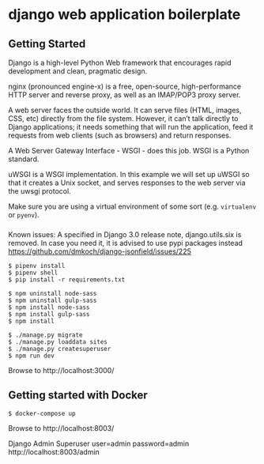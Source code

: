 # django web application boilerplate

## Getting Started

Django is a high-level Python Web framework that encourages rapid development and clean, pragmatic design.

nginx (pronounced engine-x) is a free, open-source, high-performance HTTP server and reverse proxy, as well as an IMAP/POP3 proxy server.

A web server faces the outside world. It can serve files (HTML, images, CSS, etc) directly from the file system. However, it can’t talk directly to Django applications; it needs something that will run the application, feed it requests from web clients (such as browsers) and return responses.

A Web Server Gateway Interface - WSGI - does this job. WSGI is a Python standard.

uWSGI is a WSGI implementation. In this example we will set up uWSGI so that it creates a Unix socket, and serves responses to the web server via the uwsgi protocol. 

Make sure you are using a virtual environment of some sort (e.g. `virtualenv` or
`pyenv`).

###
Known issues: 
A specified in Django 3.0 release note, django.utils.six is removed. In case you need it, it is advised to use pypi packages instead
https://github.com/dmkoch/django-jsonfield/issues/225

```
$ pipenv install
$ pipenv shell
$ pip install -r requirements.txt

$ npm uninstall node-sass
$ npm uninstall gulp-sass
$ npm install node-sass
$ npm install gulp-sass
$ npm install

$ ./manage.py migrate
$ ./manage.py loaddata sites
$ ./manage.py createsuperuser
$ npm run dev
```
Browse to http://localhost:3000/

## Getting started with Docker

```
$ docker-compose up
```

Browse to http://localhost:8003/

Django Admin Superuser
user=admin
password=admin
http://localhost:8003/admin
